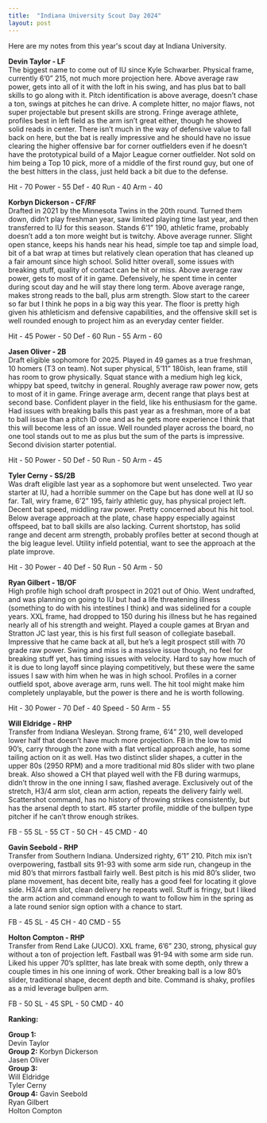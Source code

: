 ```yaml
---
title:  "Indiana University Scout Day 2024"
layout: post
---
```


Here are my notes from this year's scout day at Indiana University.  

**Devin Taylor - LF**  
The biggest name to come out of IU since Kyle Schwarber. Physical frame, currently 6’0” 215, not much more projection here. Above average raw power, gets into all of it with the loft in his swing, and has plus bat to ball skills to go along with it. Pitch identification is above average, doesn’t chase a ton, swings at pitches he can drive. A complete hitter, no major flaws, not super projectable but present skills are strong. Fringe average athlete, profiles best in left field as the arm isn’t great either, though he showed solid reads in center. There isn’t much in the way of defensive value to fall back on here, but the bat is really impressive and he should have no issue clearing the higher offensive bar for corner outfielders even if he doesn’t have the prototypical build of a Major League corner outfielder. Not sold on him being a Top 10 pick, more of a middle of the first round guy, but one of the best hitters in the class, just held back a bit due to the defense.  
  
Hit - 70 Power - 55 Def - 40 Run - 40 Arm - 40  

**Korbyn Dickerson - CF/RF**  
Drafted in 2021 by the Minnesota Twins in the 20th round. Turned them down, didn’t play freshman year, saw limited playing time last year, and then transferred to IU for this season. Stands 6’1” 190, athletic frame, probably doesn’t add a ton more weight but is twitchy. Above average runner. Slight open stance, keeps his hands near his head, simple toe tap and simple load, bit of a bat wrap at times but relatively clean operation that has cleaned up a fair amount since high school. Solid hitter overall, some issues with breaking stuff, quality of contact can be hit or miss. Above average raw power, gets to most of it in game. Defensively, he spent time in center during scout day and he will stay there long term. Above average range, makes strong reads to the ball, plus arm strength. Slow start to the career so far but I think he pops in a big way this year. The floor is pretty high given his athleticism and defensive capabilities, and the offensive skill set is well rounded enough to project him as an everyday center fielder.  
  
Hit - 45 Power - 50 Def - 60 Run - 55 Arm - 60  

**Jasen Oliver - 2B**  
Draft eligible sophomore for 2025. Played in 49 games as a true freshman, 10 homers (T3 on team). Not super physical, 5’11” 180ish, lean frame, still has room to grow physically. Squat stance with a medium high leg kick, whippy bat speed, twitchy in general. Roughly average raw power now, gets to most of it in game. Fringe average arm, decent range that plays best at second base. Confident player in the field, like his enthusiasm for the game. Had issues with breaking balls this past year as a freshman, more of a bat to ball issue than a pitch ID one and as he gets more experience I think that this will become less of an issue. Well rounded player across the board, no one tool stands out to me as plus but the sum of the parts is impressive. Second division starter potential.  
  
Hit - 50 Power - 50 Def - 50 Run - 50 Arm - 45  

**Tyler Cerny - SS/2B**  
Was draft eligible last year as a sophomore but went unselected. Two year starter at IU, had a horrible summer on the Cape but has done well at IU so far. Tall, wiry frame, 6’2” 195, fairly athletic guy, has physical project left. Decent bat speed, middling raw power. Pretty concerned about his hit tool. Below average approach at the plate, chase happy especially against offspeed, bat to ball skills are also lacking. Current shortstop, has solid range and decent arm strength, probably profiles better at second though at the big league level. Utility infield potential, want to see the approach at the plate improve.  

Hit - 30 Power - 40 Def - 50 Run - 50 Arm - 50

**Ryan Gilbert - 1B/OF**  
High profile high school draft prospect in 2021 out of Ohio. Went undrafted, and was planning on going to IU but had a life threatening illness (something to do with his intestines I think) and was sidelined for a couple years. XXL frame, had dropped to 150 during his illness but he has regained nearly all of his strength and weight. Played a couple games at Bryan and Stratton JC last year, this is his first full season of collegiate baseball. Impressive that he came back at all, but he’s a legit prospect still with 70 grade raw power. Swing and miss is a massive issue though, no feel for breaking stuff yet, has timing issues with velocity. Hard to say how much of it is due to long layoff since playing competitively, but these were the same issues I saw with him when he was in high school. Profiles in a corner outfield spot, above average arm, runs well. The hit tool might make him completely unplayable, but the power is there and he is worth following.  

Hit - 30 Power - 70 Def - 40 Speed - 50 Arm - 55  

**Will Eldridge - RHP**  
Transfer from Indiana Wesleyan. Strong frame, 6’4” 210, well developed lower half that doesn’t have much more projection. FB in the low to mid 90’s, carry through the zone with a flat vertical approach angle, has some tailing action on it as well. Has two distinct slider shapes, a cutter in the upper 80s (2950 RPM) and a more traditional mid 80s slider with two plane break. Also showed a CH that played well with the FB during warmups, didn’t throw in the one inning I saw, flashed average. Exclusively out of the stretch, H3/4 arm slot, clean arm action, repeats the delivery fairly well. Scattershot command, has no history of throwing strikes consistently, but has the arsenal depth to start. #5 starter profile, middle of the bullpen type pitcher if he can’t throw enough strikes.  

FB - 55 SL - 55 CT - 50 CH - 45 CMD - 40  

**Gavin Seebold - RHP**  
Transfer from Southern Indiana. Undersized righty, 6’1” 210. Pitch mix isn’t overpowering, fastball sits 91-93 with some arm side run, changeup in the mid 80’s that mirrors fastball fairly well. Best pitch is his mid 80’s slider, two plane movement, has decent bite, really has a good feel for locating it glove side. H3/4 arm slot, clean delivery he repeats well. Stuff is fringy, but I liked the arm action and command enough to want to follow him in the spring as a late round senior sign option with a chance to start.  
  
FB - 45 SL - 45 CH - 40 CMD - 55  

**Holton Compton - RHP**  
Transfer from Rend Lake (JUCO). XXL frame, 6’6” 230, strong, physical guy without a ton of projection left. Fastball was 91-94 with some arm side run. Liked his upper 70’s splitter, has late break with some depth, only threw a couple times in his one inning of work. Other breaking ball is a low 80’s slider, traditional shape, decent depth and bite. Command is shaky, profiles as a mid leverage bullpen arm.  

FB - 50 SL - 45 SPL - 50 CMD - 40  

**Ranking:**  

**Group 1:**  
Devin Taylor  
**Group 2:**
Korbyn Dickerson  
Jasen Oliver  
**Group 3:**  
Will Eldridge  
Tyler Cerny  
**Group 4:** 
Gavin Seebold  
Ryan Gilbert  
Holton Compton  
